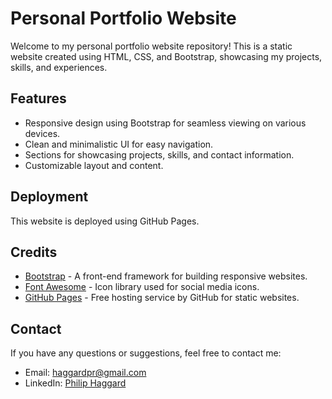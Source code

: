 # Personal Portfolio Website

Welcome to my personal portfolio website repository! This is a static website created using HTML, CSS, and Bootstrap, showcasing my projects, skills, and experiences.

## Features

- Responsive design using Bootstrap for seamless viewing on various devices.
- Clean and minimalistic UI for easy navigation.
- Sections for showcasing projects, skills, and contact information.
- Customizable layout and content.

## Deployment

This website is deployed using GitHub Pages.

## Credits

- [Bootstrap](https://getbootstrap.com/) - A front-end framework for building responsive websites.
- [Font Awesome](https://fontawesome.com/) - Icon library used for social media icons.
- [GitHub Pages](https://pages.github.com/) - Free hosting service by GitHub for static websites.

## Contact

If you have any questions or suggestions, feel free to contact me:

- Email: haggardpr@gmail.com
- LinkedIn: [Philip Haggard](https://www.linkedin.com/in/philip-haggard/)
